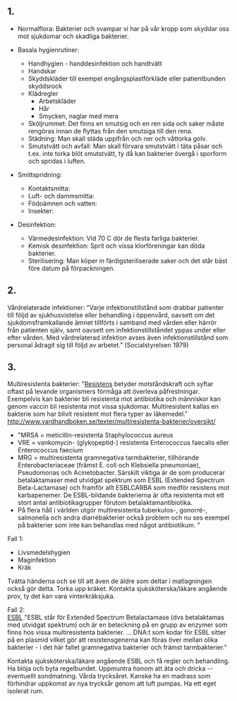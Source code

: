 ## 1.
* Normalflora: Bakterier och svampar vi har på vår kropp som skyddar oss mot sjukdomar och skadliga bakterier.

* Basala hygienrutiner:  
  * Handhygien - handdesinfektion och handtvätt
  * Handskar
  * Skyddskläder till exempel engångsplastförkläde eller patientbunden skyddsrock
  * Klädregler
    * Arbetskläder
    * Hår
    * Smycken, naglar med mera
  * Sköljrummet: Det finns en smutsig och en ren sida och saker måste rengöras innan de flyttas från den smutsiga till den rena.
  * Städning: Man skall städa uppifrån och ner och våttorka golv.
  * Smutstvätt och avfall: Man skall förvara smutstvätt i täta påsar och t.ex. inte torka blöt smutstvätt, ty då kan bakterier övergå i sporform och spridas i luften.

* Smittspridning:
  * Kontaktsmitta:
  * Luft- och dammsmitta:
  * Födoämnen och vatten:
  * Insekter:

* Desinfektion:  
  * Värmedesinfektion: Vid 70 C dör de flesta farliga bakterier.  
  * Kemisk desinfektion: Sprit och vissa klorföreningar kan döda bakterier.
  * Sterilisering: Man köper in färdigsteriliserade saker och det står bäst före datum på förpackningen.

## 2.
Vårdrelaterade infektioner: "Varje infektionstillstånd som drabbar patienter till följd av sjukhusvistelse 
eller behandling i öppenvård, oavsett om det sjukdomsframkallande ämnet tillförts i samband med vården
eller härrör från patienten själv, samt oavsett om infektionstillståndet yppas under eller efter vården.
Med vårdrelaterad infektion avses även infektionstillstånd som personal ådragit sig till följd av arbetet."
(Socialstyrelsen 1979)

## 3.
Multiresistenta bakterier: "[Resistens](https://sv.wikipedia.org/wiki/Resistens) betyder motståndskraft och syftar oftast på levande organismers förmåga att överleva påfrestningar. Exempelvis kan bakterier bli resistenta mot antibiotika och människor kan genom vaccin bli resistenta mot vissa sjukdomar. Multiresistent kallas en bakterie som har blivit resistent mot flera typer av läkemedel." 
http://www.vardhandboken.se/texter/multiresistenta-bakterier/oversikt/  
* "MRSA = meticillin-resistenta Staphylococcus aureus
* VRE = vankomycin- (glykopeptid-) resistenta Enterococcus faecalis eller Enterococcus faecium
* MRG = multiresistenta gramnegativa tarmbakterier, tillhörande Enterobacteriaceae (främst E. coli och Klebsiella pneumoniae), Pseudomonas och Acinetobacter. Särskilt viktiga är de som producerar betalaktamaser med utvidgat spektrum som ESBL (Extended Spectrum Beta-Lactamase) och framför allt ESBLCARBA som medför resistens mot karbapenemer. De ESBL-bildande bakterierna är ofta resistenta mot ett stort antal antibiotikagrupper förutom betalaktamantibiotika.
* På flera håll i världen utgör multiresistenta tuberkulos-, gonorré-, salmonella och andra diarrébakterier också problem och nu ses exempel på bakterier som inte kan behandlas med något antibiotikum.
"

Fall 1:  
* Livsmedelshygien
* Maginfektion
* Kräk

Tvätta händerna och se till att även de äldre som deltar i matlagningen också gör detta. Torka upp kräket. Kontakta sjuksköterska/läkare angående prov, ty det kan vara vinterkräksjuka.

Fall 2:  
[ESBL](https://sv.wikipedia.org/wiki/ESBL) "ESBL står för Extended Spectrum Betalactamase (dvs betalaktamas med utvidgat spektrum) och är en beteckning på en grupp av enzymer som finns hos vissa multiresistenta bakterier. ... DNA:t som kodar för ESBL sitter på en plasmid vilket gör att resistensgenerna kan föras över mellan olika bakterier - i det här fallet gramnegativa bakterier och främst tarmbakterier."

Kontakta sjuksköterska/läkare angående ESBL och få regler och behandling. Ha blöja och byta regelbundet. Uppmuntra honom att äta och dricka -- eventuellt sondmatning. Vårda trycksåret. Kanske ha en madrass som förhindrar uppkomst av nya trycksår genom att luft pumpas. Ha ett eget isolerat rum.
